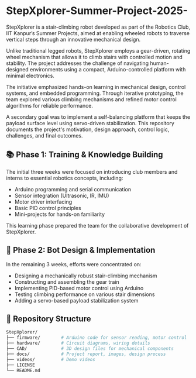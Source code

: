 # StepXplorer-Summer-Project-2025-
StepXplorer is a stair-climbing robot developed as part of the Robotics Club, IIT Kanpur’s Summer Projects, aimed at enabling wheeled robots to traverse vertical steps through an innovative mechanical design.

Unlike traditional legged robots, StepXplorer employs a gear-driven, rotating wheel mechanism that allows it to climb stairs with controlled motion and stability. The project addresses the challenge of navigating human-designed environments using a compact, Arduino-controlled platform with minimal electronics.

The initiative emphasized hands-on learning in mechanical design, control systems, and embedded programming. Through iterative prototyping, the team explored various climbing mechanisms and refined motor control algorithms for reliable performance.

A secondary goal was to implement a self-balancing platform that keeps the payload surface level using servo-driven stabilization. This repository documents the project's motivation, design approach, control logic, challenges, and final outcomes.



 ## 📚 Phase 1: Training & Knowledge Building

The initial three weeks were focused on introducing club members and interns to essential robotics concepts, including:
- Arduino programming and serial communication
- Sensor integration (Ultrasonic, IR, IMU)
- Motor driver interfacing
- Basic PID control principles
- Mini-projects for hands-on familiarity

This learning phase prepared the team for the collaborative development of StepXplorer.

## 🔧 Phase 2: Bot Design & Implementation

In the remaining 3 weeks, efforts were concentrated on:
- Designing a mechanically robust stair-climbing mechanism
- Constructing and assembling the gear train
- Implementing PID-based motor control using Arduino
- Testing climbing performance on various stair dimensions
- Adding a servo-based payload stabilization system

## 📁 Repository Structure

```bash
StepXplorer/
├── firmware/        # Arduino code for sensor reading, motor control
├── hardware/        # Circuit diagrams, wiring details
├── CAD/             # 3D design files for mechanical components
├── docs/            # Project report, images, design process
├── videos/          # Demo videos
├── LICENSE
└── README.md
